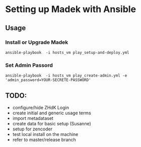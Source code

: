 Setting up Madek with Ansible
=============================

Usage
-----

### Install or Upgrade Madek

    ansible-playbook  -i hosts_vm play_setup-and-deploy.yml

### Set Admin Passord

    ansible-playbook  -i hosts_vm play_create-admin.yml -e 'admin_password=YOUR-SECRETE-PASSWORD'


TODO: 
----

* configure/hide ZHdK Login 
* create initial and generic usage terms 
* import metadataset 
* create data for basic setup (Susanne)
* setup for zencoder
* test local install on the machine 
* refer to master/release branch


